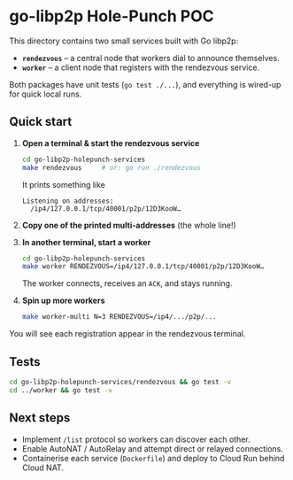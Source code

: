 # go-libp2p Hole-Punch POC

This directory contains two small services built with Go libp2p:

* **`rendezvous`** – a central node that workers dial to announce themselves.
* **`worker`** – a client node that registers with the rendezvous service.

Both packages have unit tests (`go test ./...`), and everything is wired-up for quick local runs.

## Quick start

1. **Open a terminal & start the rendezvous service**

   ```bash
   cd go-libp2p-holepunch-services
   make rendezvous     # or: go run ./rendezvous
   ```

   It prints something like

   ```
   Listening on addresses:
     /ip4/127.0.0.1/tcp/40001/p2p/12D3KooW…
   ```

2. **Copy one of the printed multi-addresses** (the whole line!)

3. **In another terminal, start a worker**

   ```bash
   cd go-libp2p-holepunch-services
   make worker RENDEZVOUS=/ip4/127.0.0.1/tcp/40001/p2p/12D3KooW…
   ```

   The worker connects, receives an `ACK`, and stays running.

4. **Spin up more workers**

   ```bash
   make worker-multi N=3 RENDEZVOUS=/ip4/.../p2p/...
   ```

You will see each registration appear in the rendezvous terminal.

## Tests

```bash
cd go-libp2p-holepunch-services/rendezvous && go test -v
cd ../worker && go test -v
```

## Next steps

* Implement `/list` protocol so workers can discover each other.
* Enable AutoNAT / AutoRelay and attempt direct or relayed connections.
* Containerise each service (`Dockerfile`) and deploy to Cloud Run behind Cloud NAT. 